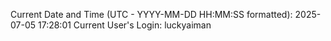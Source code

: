 Current Date and Time (UTC - YYYY-MM-DD HH:MM:SS formatted): 2025-07-05 17:28:01
Current User's Login: luckyaiman
